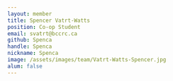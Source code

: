 ```yaml
---
layout: member
title: Spencer Vatrt-Watts
position: Co-op Student
email: svatrt@bccrc.ca
github: Spenca
handle: Spenca
nickname: Spenca
image: /assets/images/team/Vatrt-Watts-Spencer.jpg
alum: false
---
```

